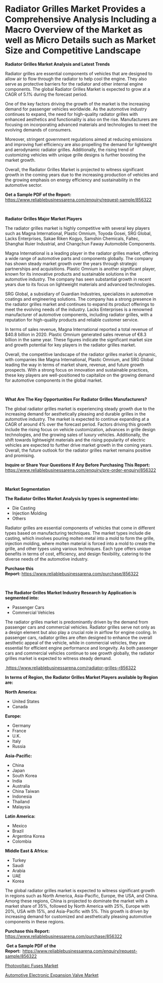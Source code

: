 <p><h1>Radiator Grilles Market Provides a Comprehensive Analysis Including a Macro Overview of the Market as well as Micro Details such as Market Size and Competitive Landscape</h1></p><p><strong>Radiator Grilles Market Analysis and Latest Trends</strong></p>
<p><p>Radiator grilles are essential components of vehicles that are designed to allow air to flow through the radiator to help cool the engine. They also serve as protective barriers for the radiator and other internal engine components. The global Radiator Grilles Market is expected to grow at a CAGR of 5.1% during the forecast period.</p><p>One of the key factors driving the growth of the market is the increasing demand for passenger vehicles worldwide. As the automotive industry continues to expand, the need for high-quality radiator grilles with enhanced aesthetics and functionality is also on the rise. Manufacturers are focusing on incorporating advanced materials and technologies to meet the evolving demands of consumers.</p><p>Moreover, stringent government regulations aimed at reducing emissions and improving fuel efficiency are also propelling the demand for lightweight and aerodynamic radiator grilles. Additionally, the rising trend of customizing vehicles with unique grille designs is further boosting the market growth.</p><p>Overall, the Radiator Grilles Market is projected to witness significant growth in the coming years due to the increasing production of vehicles and the growing emphasis on energy efficiency and sustainability in the automotive sector.</p></p>
<p><strong>Get a Sample PDF of the Report:&nbsp;</strong> <a href="https://www.reliablebusinessarena.com/enquiry/request-sample/856322">https://www.reliablebusinessarena.com/enquiry/request-sample/856322</a></p>
<p>&nbsp;</p>
<p><strong>Radiator Grilles Major Market Players</strong></p>
<p><p>The radiator grilles market is highly competitive with several key players such as Magna International, Plastic Omnium, Toyoda Gosei, SRG Global, Lacks Enterprises, Sakae Riken Kogyo, Samshin Chemicals, Faltec, Shanghai Ruier Industrial, and Changchun Faway Automobile Components.</p><p>Magna International is a leading player in the radiator grilles market, offering a wide range of automotive parts and components globally. The company has shown steady market growth over the years through strategic partnerships and acquisitions. Plastic Omnium is another significant player, known for its innovative products and sustainable solutions in the automotive industry. The company has seen substantial growth in recent years due to its focus on lightweight materials and advanced technologies.</p><p>SRG Global, a subsidiary of Guardian Industries, specializes in automotive coatings and engineering solutions. The company has a strong presence in the radiator grilles market and continues to expand its product offerings to meet the evolving needs of the industry. Lacks Enterprises is a renowned manufacturer of automotive components, including radiator grilles, with a reputation for high-quality products and reliable customer service.</p><p>In terms of sales revenue, Magna International reported a total revenue of $40.8 billion in 2020. Plastic Omnium generated sales revenue of €8.3 billion in the same year. These figures indicate the significant market size and growth potential for key players in the radiator grilles market.</p><p>Overall, the competitive landscape of the radiator grilles market is dynamic, with companies like Magna International, Plastic Omnium, and SRG Global leading the way in terms of market share, revenue, and future growth prospects. With a strong focus on innovation and sustainable practices, these key players are well-positioned to capitalize on the growing demand for automotive components in the global market.</p></p>
<p>&nbsp;</p>
<p><strong>What Are The Key Opportunities For Radiator Grilles Manufacturers?</strong></p>
<p><p>The global radiator grilles market is experiencing steady growth due to the increasing demand for aesthetically pleasing and durable grilles in the automotive industry. The market is expected to continue expanding at a CAGR of around 4% over the forecast period. Factors driving this growth include the rising focus on vehicle customization, advances in grille design technologies, and the growing sales of luxury vehicles. Additionally, the shift towards lightweight materials and the rising popularity of electric vehicles are expected to further drive market growth in the coming years. Overall, the future outlook for the radiator grilles market remains positive and promising.</p></p>
<p><strong>Inquire or Share Your Questions If Any Before Purchasing This Report:</strong> <a href="https://www.reliablebusinessarena.com/enquiry/pre-order-enquiry/856322">https://www.reliablebusinessarena.com/enquiry/pre-order-enquiry/856322</a></p>
<p>&nbsp;</p>
<p><strong>Market Segmentation</strong></p>
<p><strong>The Radiator Grilles Market Analysis by types is segmented into:</strong></p>
<p><ul><li>Die Casting</li><li>Injection Molding</li><li>Others</li></ul></p>
<p><p>Radiator grilles are essential components of vehicles that come in different types based on manufacturing techniques. The market types include die casting, which involves pouring molten metal into a mold to form the grille, injection molding, where molten material is forced into a mold to create the grille, and other types using various techniques. Each type offers unique benefits in terms of cost, efficiency, and design flexibility, catering to the diverse needs of the automotive industry.</p></p>
<p><strong>Purchase this Report:&nbsp;</strong><a href="https://www.reliablebusinessarena.com/purchase/856322">https://www.reliablebusinessarena.com/purchase/856322</a></p>
<p>&nbsp;</p>
<p><strong>The Radiator Grilles Market Industry Research by Application is segmented into:</strong></p>
<p><ul><li>Passenger Cars</li><li>Commercial Vehicles</li></ul></p>
<p><p>The radiator grilles market is predominantly driven by the demand from passenger cars and commercial vehicles. Radiator grilles serve not only as a design element but also play a crucial role in airflow for engine cooling. In passenger cars, radiator grilles are often designed to enhance the overall aesthetic appeal of the vehicle, while in commercial vehicles, they are essential for efficient engine performance and longevity. As both passenger cars and commercial vehicles continue to see growth globally, the radiator grilles market is expected to witness steady demand.</p></p>
<p><a href="https://www.reliablebusinessarena.com/radiator-grilles-r856322">&nbsp;https://www.reliablebusinessarena.com/radiator-grilles-r856322</a></p>
<p><strong>In terms of Region, the Radiator Grilles Market Players available by Region are:</strong></p>
<p>
    <p> <strong> North America: </strong>
        <ul>
            <li>United States</li>
            <li>Canada</li>
        </ul>
        </p> 
    <p> <strong> Europe: </strong>
        <ul>
            <li>Germany</li>
            <li>France</li>
            <li>U.K.</li>
            <li>Italy</li>
            <li>Russia</li>
        </ul>
        </p> 
    <p> <strong> Asia-Pacific: </strong>
        <ul>
            <li>China</li>
            <li>Japan</li>
            <li>South Korea</li>
            <li>India</li>
            <li>Australia</li>
            <li>China Taiwan</li>
            <li>Indonesia</li>
            <li>Thailand</li>
            <li>Malaysia</li>
        </ul>
        </p> 
    <p> <strong> Latin America: </strong>
        <ul>
            <li>Mexico</li>
            <li>Brazil</li>
            <li>Argentina Korea</li>
            <li>Colombia</li>
        </ul>
        </p> 
    <p> <strong> Middle East & Africa: </strong>
        <ul>
            <li>Turkey</li>
            <li>Saudi</li>
            <li>Arabia</li>
            <li>UAE</li>
            <li>Korea</li>
        </ul>
    </p>
    </p>
<p><p>The global radiator grilles market is expected to witness significant growth in regions such as North America, Asia-Pacific, Europe, the USA, and China. Among these regions, China is projected to dominate the market with a market share of 35%, followed by North America with 25%, Europe with 20%, USA with 15%, and Asia-Pacific with 5%. This growth is driven by increasing demand for customized and aesthetically pleasing automotive components in these regions.</p></p>
<p><strong>Purchase this Report: </strong><a href="https://www.reliablebusinessarena.com/purchase/856322">https://www.reliablebusinessarena.com/purchase/856322</a></p>
<p>&nbsp;<strong>Get a Sample PDF of the Report:&nbsp;&nbsp;</strong><a href="https://www.reliablebusinessarena.com/enquiry/request-sample/856322">https://www.reliablebusinessarena.com/enquiry/request-sample/856322</a></p>
<p><strong></strong></p>
<p><p><a href="https://github.com/mharielmesa/Market-Research-Report-List-4/blob/main/photovoltaic-fuses-market.md">Photovoltaic Fuses Market</a></p><p><a href="https://view.publitas.com/reportprime-1/automotive-electronic-expansion-valve-market-global-market-insights-and-sales-trends-2024-to-2031/">Automotive Electronic Expansion Valve Market</a></p></p>